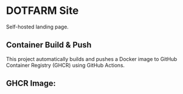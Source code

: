 # DOTFARM Site

Self-hosted landing page.

## Container Build & Push
This project automatically builds and pushes a Docker image to GitHub Container Registry (GHCR) using GitHub Actions.

## GHCR Image:
